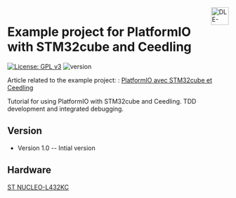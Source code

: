 <a href ="http://dle-dev.com">
  <img src="https://dle-dev.com/wp-content/uploads/2020/05/dle_dev_logo_v1.1.png" alt="DLE-Dev logo" title="DLE-Dev" align="right" height="40" />
</a>

Example project for PlatformIO with STM32cube and Ceedling 
======================
[![License: GPL v3](https://img.shields.io/badge/License-GPLv3-blue.svg)](https://www.gnu.org/licenses/gpl-3.0)
![version](https://img.shields.io/badge/version-1.0-blue)

Article related to the example project:  : [PlatformIO avec STM32cube et Ceedling](https://dle-dev.com/)

Tutorial for using PlatformIO with STM32cube and Ceedling. TDD development and integrated debugging. 


## Version

- Version 1.0 -- Intial version
    
## Hardware

[ST NUCLEO-L432KC](https://www.st.com/en/evaluation-tools/nucleo-l432kc.html)